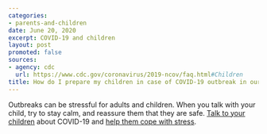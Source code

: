 ```yaml
---
categories:
- parents-and-children
date: June 20, 2020
excerpt: COVID-19 and children
layout: post
promoted: false
sources:
- agency: cdc
  url: https://www.cdc.gov/coronavirus/2019-ncov/faq.html#Children
title: How do I prepare my children in case of COVID-19 outbreak in our community?
---
```


Outbreaks can be stressful for adults and children. When you talk with your child, try to stay calm, and reassure them that they are safe. [Talk to your children](https://www.cdc.gov/coronavirus/2019-ncov/daily-life-coping/talking-with-children.html) about COVID-19 and [help them cope with stress](https://www.cdc.gov/coronavirus/2019-ncov/daily-life-coping/for-parents.html).
